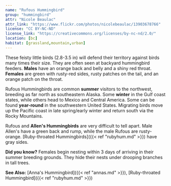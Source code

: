 ```yaml
---
name: "Rufous Hummingbird"
group: "hummingbird"
attr: "Nicole Beaulac"
attr_link: "https://www.flickr.com/photos/nicolebeaulac/13903678766"
license: "CC BY-NC-ND"
license_link: "https://creativecommons.org/licenses/by-nc-nd/2.0/"
location: [bc]
habitat: [grassland,mountain,urban]
---
```

These feisty little birds (2.8-3.5 in) will defend their territory against birds many times their size. They are often seen at backyard hummingbird feeders. **Males** have an orange back and belly and a shiny red throat. **Females** are green with rusty-red sides, rusty patches on the tail, and an orange patch on the throat.

Rufous Hummingbirds are common **summer** visitors to the northwest, breeding as far north as southeastern Alaska. Some **winter** in the Gulf coast states, while others head to Mexico and Central America. Some can be found **year-round** in the southwestern United States. Migrating birds move up the Pacific coast in late spring/early winter and return south via the Rocky Mountains.

Rufous and **Allen's Hummingbirds** are very difficult to tell apart. Male Allen's have a green back and rump, while the male Rufous are rusty-orange. [Ruby-throated Hummingbirds]({{< ref "rubyhum.md" >}}) have gray sides.

**Did you know?** Females begin nesting within 3 days of arriving in their summer breeding grounds. They hide their nests under drooping branches in tall trees.

<!-- generated, do not edit -->
**See Also:**
[Anna's Hummingbird]({{< ref "annas.md" >}}),
[Ruby-throated Hummingbird]({{< ref "rubyhum.md" >}})
